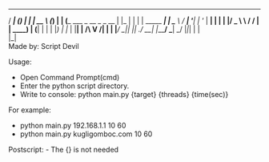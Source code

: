    _____           _       _     _____             _ _ 
  / ____|         (_)     | |   |  __ \           (_) |
 | (___   ___ _ __ _ _ __ | |_  | |  | | _____   ___| |
  \___ \ / __| '__| | '_ \| __| | |  | |/ _ \ \ / / | |
  ____) | (__| |  | | |_) | |_  | |__| |  __/\ V /| | |
 |_____/ \___|_|  |_| .__/ \__| |_____/ \___| \_/ |_|_|
                    | |                                
                    |_|                                
Made by: Script Devil

Usage: 
- Open Command Prompt(cmd)
- Enter the python script directory.
- Write to console: python main.py {target} {threads} {time(sec)}

For example:
- python main.py 192.168.1.1 10 60
- python main.py kugligomboc.com 10 60

Postscript: - The {} is not needed
